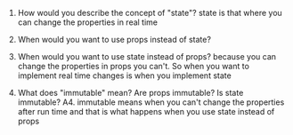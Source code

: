 1. How would you describe the concept of "state"?
state is that where you can change the properties in real time


2. When would you want to use props instead of state?



3. When would you want to use state instead of props?
because you can change the properties in props you can't. So when you want to implement real time changes is when you implement state


4. What does "immutable" mean? Are props immutable? Is state immutable?
A4. immutable means when you can't change the properties after run time and that is what happens when you use state instead of props